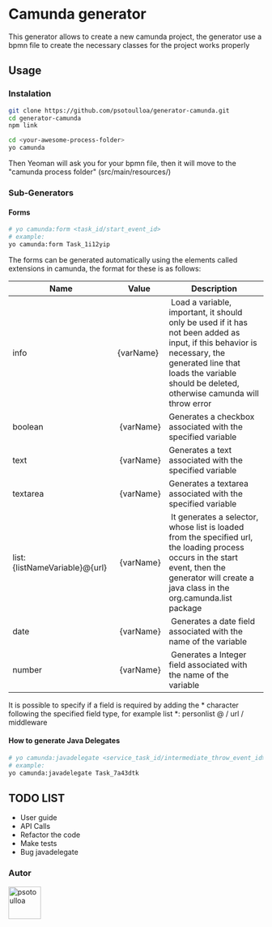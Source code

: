 # Camunda generator
This generator allows to create a new camunda project, the generator use a bpmn file to create the necessary classes for the project works properly 

## Usage

### Instalation
```bash
git clone https://github.com/psotoulloa/generator-camunda.git 
cd generator-camunda 
npm link 

cd <your-awesome-process-folder> 
yo camunda

``` 
Then Yeoman will ask you for your bpmn file, then it will move to the "camunda process folder" (src/main/resources/)

### Sub-Generators
#### Forms
```bash
# yo camunda:form <task_id/start_event_id>
# example:
yo camunda:form Task_1i12yip

``` 
The forms can be generated automatically using the elements called extensions in camunda, the format for these is as follows:

Name | Value | Description
------------ | ------------- | -------------
info | {varName} | Load a variable, important, it should only be used if it has not been added as input, if this behavior is necessary, the generated line that loads the variable should be deleted, otherwise camunda will throw error
boolean| {varName} | Generates a checkbox associated with the specified variable
text | {varName} | Generates a text associated with the specified variable
textarea | {varName} | Generates a textarea associated with the specified variable
list:{listNameVariable}@{url} | {varName} | It generates a selector, whose list is loaded from the specified url, the loading process occurs in the start event, then the generator will create a java class in the org.camunda.list package
date | {varName} | Generates a date field associated with the name of the variable
number | {varName} | Generates a Integer field associated with the name of the variable

It is possible to specify if a field is required by adding the * character following the specified field type, for example list *: personlist @ / url / middleware

#### How to generate Java Delegates

```bash
# yo camunda:javadelegate <service_task_id/intermediate_throw_event_id>
# example:
yo camunda:javadelegate Task_7a43dtk

``` 



## TODO LIST 
- User guide
- API Calls 
- Refactor the code 
- Make tests
- Bug javadelegate
### Autor
<img src="https://github.com/psotoulloa.png?size=64" width="64" height="64" alt="psotoulloa">
